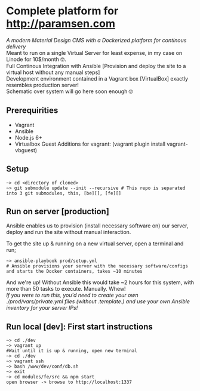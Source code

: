 # Complete platform for http://paramsen.com
_A modern Material Design CMS with a Dockerized platform for continous delivery_  
Meant to run on a single Virtual Server for least expense, in my case on Linode for 10$/month 🤓.  
Full Continous Integration with Ansible [Provision and deploy the site to a virtual host without any manual steps]  
Development environment contained in a Vagrant box [VirtualBox]  exactly resembles production server!  
Schematic over system will go here soon enough 🤓

## Prerequirities
- Vagrant
- Ansible
- Node.js 6+
- Virtualbox Guest Additions for vagrant: (vagrant plugin install vagrant-vbguest)

## Setup
    ~> cd <directory of cloned>
    ~> git submodule update --init --recursive # This repo is separated into 3 git submodules, this, [be][], [fe][]

## Run on server [production]
Ansible enables us to provision (install necessary software on) our server, deploy and run the site without manual interaction.  

To get the site up & running on a new virtual server, open a terminal and run;

    ~> ansible-playbook prod/setup.yml
    # Ansible provisions your server with the necessary software/configs and starts the Docker containers, takes ~10 minutes

And we're up! Without Ansible this would take ~2 hours for this system, with more than 50 tasks to execute. Manually. Whew!  
_If you were to run this, you'd need to create your own ./prod/vars/private.yml files (without .template.) and use your own Ansible inventory for your server IPs!_

## Run local [dev]: First start instructions
    ~> cd ./dev  
    ~> vagrant up  
    #Wait until it is up & running, open new terminal
    ~> cd ./dev  
    ~> vagrant ssh  
    ~> bash /www/dev/conf/db.sh  
    ~> exit  
    ~> cd modules/fe/src && npm start  
    open browser -> browse to http://localhost:1337


[be]: https://github.com/paramsen/fe.paramsen.com "backend"
[fe]: https://github.com/paramsen/fe.paramsen.com "frontend"
